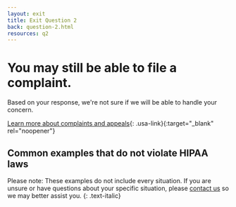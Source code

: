 ```yaml
---
layout: exit
title: Exit Question 2
back: question-2.html
resources: q2
---
```


# You may still be able to file a complaint.

Based on your response, we're not sure if we will be able to handle your concern.

[Learn more about complaints and appeals](https://www.hhs.gov/regulations/complaints-and-appeals/index.html){: .usa-link}{:target="_blank" rel="noopener"}

## Common examples that do not violate HIPAA laws
Please note: These examples do not include every situation. If you are unsure or have questions about your specific situation, please <a href="#" class="usa-link">contact us</a> so we may better assist you.
{: .text-italic}
